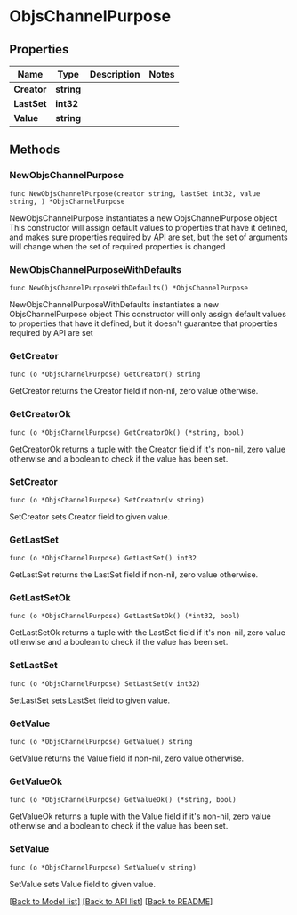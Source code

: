 # ObjsChannelPurpose

## Properties

Name | Type | Description | Notes
------------ | ------------- | ------------- | -------------
**Creator** | **string** |  | 
**LastSet** | **int32** |  | 
**Value** | **string** |  | 

## Methods

### NewObjsChannelPurpose

`func NewObjsChannelPurpose(creator string, lastSet int32, value string, ) *ObjsChannelPurpose`

NewObjsChannelPurpose instantiates a new ObjsChannelPurpose object
This constructor will assign default values to properties that have it defined,
and makes sure properties required by API are set, but the set of arguments
will change when the set of required properties is changed

### NewObjsChannelPurposeWithDefaults

`func NewObjsChannelPurposeWithDefaults() *ObjsChannelPurpose`

NewObjsChannelPurposeWithDefaults instantiates a new ObjsChannelPurpose object
This constructor will only assign default values to properties that have it defined,
but it doesn't guarantee that properties required by API are set

### GetCreator

`func (o *ObjsChannelPurpose) GetCreator() string`

GetCreator returns the Creator field if non-nil, zero value otherwise.

### GetCreatorOk

`func (o *ObjsChannelPurpose) GetCreatorOk() (*string, bool)`

GetCreatorOk returns a tuple with the Creator field if it's non-nil, zero value otherwise
and a boolean to check if the value has been set.

### SetCreator

`func (o *ObjsChannelPurpose) SetCreator(v string)`

SetCreator sets Creator field to given value.


### GetLastSet

`func (o *ObjsChannelPurpose) GetLastSet() int32`

GetLastSet returns the LastSet field if non-nil, zero value otherwise.

### GetLastSetOk

`func (o *ObjsChannelPurpose) GetLastSetOk() (*int32, bool)`

GetLastSetOk returns a tuple with the LastSet field if it's non-nil, zero value otherwise
and a boolean to check if the value has been set.

### SetLastSet

`func (o *ObjsChannelPurpose) SetLastSet(v int32)`

SetLastSet sets LastSet field to given value.


### GetValue

`func (o *ObjsChannelPurpose) GetValue() string`

GetValue returns the Value field if non-nil, zero value otherwise.

### GetValueOk

`func (o *ObjsChannelPurpose) GetValueOk() (*string, bool)`

GetValueOk returns a tuple with the Value field if it's non-nil, zero value otherwise
and a boolean to check if the value has been set.

### SetValue

`func (o *ObjsChannelPurpose) SetValue(v string)`

SetValue sets Value field to given value.



[[Back to Model list]](../README.md#documentation-for-models) [[Back to API list]](../README.md#documentation-for-api-endpoints) [[Back to README]](../README.md)


